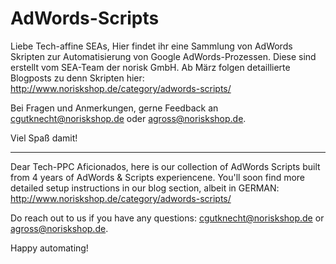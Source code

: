 # AdWords-Scripts

Liebe Tech-affine SEAs, 
Hier findet ihr eine Sammlung von AdWords Skripten zur Automatisierung von Google AdWords-Prozessen. Diese sind erstellt vom SEA-Team der norisk GmbH. Ab März folgen detaillierte Blogposts zu denn Skripten hier: http://www.noriskshop.de/category/adwords-scripts/

Bei Fragen und Anmerkungen, gerne Feedback an cgutknecht@noriskshop.de oder agross@noriskshop.de. 

Viel Spaß damit!

*****

Dear Tech-PPC Aficionados, 
here is our collection of AdWords Scripts built from 4 years of AdWords & Scripts experiencene. You'll soon find more detailed setup instructions in our blog section, albeit in GERMAN: http://www.noriskshop.de/category/adwords-scripts/

Do reach out to us if you have any questions:  cgutknecht@noriskshop.de or agross@noriskshop.de. 

Happy automating!

